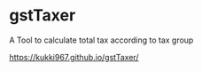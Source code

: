 # gstTaxer

A Tool to calculate total tax according to tax group 

https://kukki967.github.io/gstTaxer/
